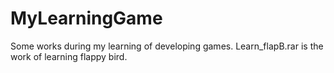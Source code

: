 # MyLearningGame
Some works during my learning of developing games.
Learn_flapB.rar is the work of learning flappy bird.  
